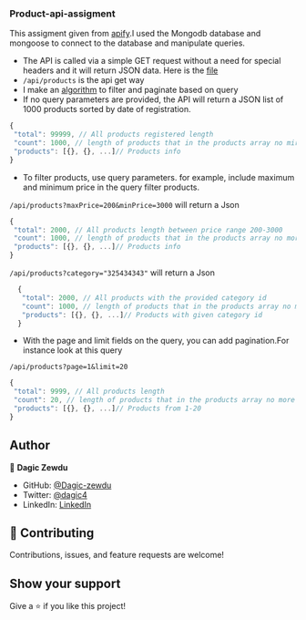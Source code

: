 ### Product-api-assigment

 This assigment given from [apify](https://apify.notion.site/Web-Automation-Dev-Home-assignment-public-f9be3a1c6b9543b29e5bccb9d9382a9c).I used the Mongodb database and mongoose to connect to the database and manipulate queries.

   * The API is called via a simple GET request without a need for special headers and it will return JSON data. Here is the [file](https://github.com/Dagic-zewdu/product-api-assigment/blob/main/controllers/products/index.js)
   * `/api/products` is the api get way
   * I make an [algorithm](https://github.com/Dagic-zewdu/product-api-assigment/blob/main/apiQuery/index.js) to filter and paginate based on query
   * If no query parameters are provided, the API will return a JSON list of 1000 products sorted by date of registration.
   
   ```js
   {
    "total": 99999, // All products registered length
    "count": 1000, // length of products that in the products array no mire than 1000 
    "products": [{}, {}, ...]// Products info
   }
   ```
   * To filter products, use query parameters.  for example, include maximum and minimum price in the query filter products.

   `/api/products?maxPrice=200&minPrice=3000` will return a Json

   ```js
   {
    "total": 2000, // All products length between price range 200-3000 
    "count": 1000, // length of products that in the products array no more than 1000  
    "products": [{}, {}, ...]// Products info
   }
   ```

   `/api/products?category="325434343"` will return a Json
 
 ```js
   {
    "total": 2000, // All products with the provided category id 
    "count": 1000, // length of products that in the products array no more than 1000  
    "products": [{}, {}, ...]// Products with given category id
   }
   ```
   * With the page and limit fields on the query, you can add pagination.For instance look at this query

   `/api/products?page=1&limit=20`
   ```js
   {
    "total": 9999, // All products length 
    "count": 20, // length of products that in the products array no more than 20 because it is specified on the limit  
    "products": [{}, {}, ...]// Products from 1-20
   }
   ```


## Author

👤 **Dagic Zewdu**

- GitHub: [@Dagic-zewdu](https://github.com/Dagic-zewdu)
- Twitter: [@dagic4](https://twitter.com/dagic4)
- LinkedIn: [LinkedIn](https://www.linkedin.com/in/dagic-zewdu/)

## 🤝 Contributing

Contributions, issues, and feature requests are welcome!

## Show your support

Give a ⭐️ if you like this project!